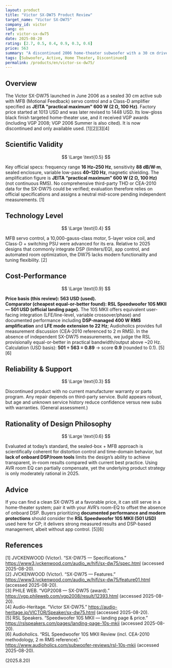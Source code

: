 ```yaml
---
layout: product
title: "Victor SX-DW75 Product Review"
target_name: "Victor SX-DW75"
company_id: victor
lang: en
ref: victor-sx-dw75
date: 2025-08-20
rating: [2.7, 0.5, 0.4, 0.9, 0.3, 0.6]
price: 563
summary: "A discontinued 2006 home-theater subwoofer with a 30 cm driver and JEITA-rated 600 W max (2 Ω, 100 Hz) Class-D amp. No onboard DSP; can be sensible on the used market at fair prices."
tags: [Subwoofer, Active, Home Theater, Discontinued]
permalink: /products/en/victor-sx-dw75/
---
```


## Overview

The Victor SX-DW75 launched in June 2006 as a sealed 30 cm active sub with MFB (Motional Feedback) servo control and a Class-D amplifier specified as **JEITA "practical maximum" 600 W (2 Ω, 100 Hz)**. Factory price started at 1013 USD and was later revised to 1448 USD. Its low-gloss black finish targeted home-theater use, and it received VGP awards (including VGP 2008; VGP 2006 Summer is also cited). It is now discontinued and only available used. [1][2][3][4]

## Scientific Validity

$$ \Large \text{0.5} $$

Key official specs: frequency range **16 Hz–250 Hz**, sensitivity **88 dB/W·m**, sealed enclosure, variable low-pass **40–120 Hz**, magnetic shielding. The amplification figure is **JEITA “practical maximum” 600 W (2 Ω, 100 Hz)** (not continuous RMS). No comprehensive third-party THD or CEA-2010 data for the SX-DW75 could be verified; evaluation therefore relies on official specifications and assigns a neutral mid-score pending independent measurements. [1]

## Technology Level

$$ \Large \text{0.4} $$

MFB servo control, a 10,000-gauss-class motor, 5-layer voice coil, and Class-D + switching PSU were advanced for its era. Relative to 2025 designs that commonly integrate DSP (limiters/EQ), app control, and automated room optimization, the DW75 lacks modern functionality and tuning flexibility. [2]

## Cost-Performance

$$ \Large \text{0.9} $$

**Price basis (this review): 563 USD (used).**  
**Comparator (cheapest equal-or-better found): RSL Speedwoofer 10S MKII — 501 USD (official landing page).** The 10S MKII offers equivalent user-facing integration (LFE/line-level, variable crossover/phase) and documented performance including **DSP-managed 400 W RMS amplification** and **LFE mode extension to 22 Hz**; Audioholics provides full measurement discussion (CEA-2010 referenced to 2 m RMS). In the absence of independent SX-DW75 measurements, we judge the RSL provisionally equal-or-better in practical bandwidth/output above ~20 Hz.  
Calculation (USD basis): **501 ÷ 563 = 0.89** → score **0.9** (rounded to 0.1). [5][6]

## Reliability & Support

$$ \Large \text{0.3} $$

Discontinued product with no current manufacturer warranty or parts program. Any repair depends on third-party service. Build appears robust, but age and unknown service history reduce confidence versus new subs with warranties. (General assessment.)

## Rationality of Design Philosophy

$$ \Large \text{0.6} $$

Evaluated at today’s standard, the sealed-box + MFB approach is scientifically coherent for distortion control and time-domain behavior, but **lack of onboard DSP/room tools** limits the design’s ability to achieve transparent, in-room results compared with current best practice. Using AVR room EQ can partially compensate, yet the underlying product strategy is only moderately rational in 2025.

## Advice

If you can find a clean SX-DW75 at a favorable price, it can still serve in a home-theater system; pair it with your AVR’s room-EQ to offset the absence of onboard DSP. Buyers prioritizing **documented performance and modern protections** should consider the **RSL Speedwoofer 10S MKII (501 USD)** used here for CP; it delivers strong measured results and DSP-based management, albeit without app control. [5][6]

## References

[1] JVCKENWOOD (Victor). “SX-DW75 — Specifications.” https://www3.jvckenwood.com/audio_w/hifi/sx-dw75/spec.html (accessed 2025-08-20).  
[2] JVCKENWOOD (Victor). “SX-DW75 — Features.” https://www3.jvckenwood.com/audio_w/hifi/sx-dw75/feature01.html (accessed 2025-08-20).  
[3] PHILE WEB. “VGP2008 — SX-DW75 (award).” https://vgp.phileweb.com/vgp2008/result/12393.html (accessed 2025-08-20).  
[4] Audio-Heritage. “Victor SX-DW75.” https://audio-heritage.jp/VICTOR/Speaker/sx-dw75.html (accessed 2025-08-20).  
[5] RSL Speakers. “Speedwoofer 10S MKII — landing page & price.” https://rslspeakers.com/pages/landing-page-10s-mkii (accessed 2025-08-20).  
[6] Audioholics. “RSL Speedwoofer 10S MKII Review (incl. CEA-2010 methodology, 2 m RMS reference).” https://www.audioholics.com/subwoofer-reviews/rsl-10s-mkii (accessed 2025-08-20).

(2025.8.20)

